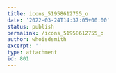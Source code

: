 ```yaml
---
title: icons_51958612755_o
date: '2022-03-24T14:37:05+00:00'
status: publish
permalink: /icons_51958612755_o
author: whoisdsmith
excerpt: ''
type: attachment
id: 801
---
```

<!DOCTYPE html PUBLIC "-//W3C//DTD HTML 4.0 Transitional//EN" "http://www.w3.org/TR/REC-html40/loose.dtd">
<?xml encoding="UTF-8">
